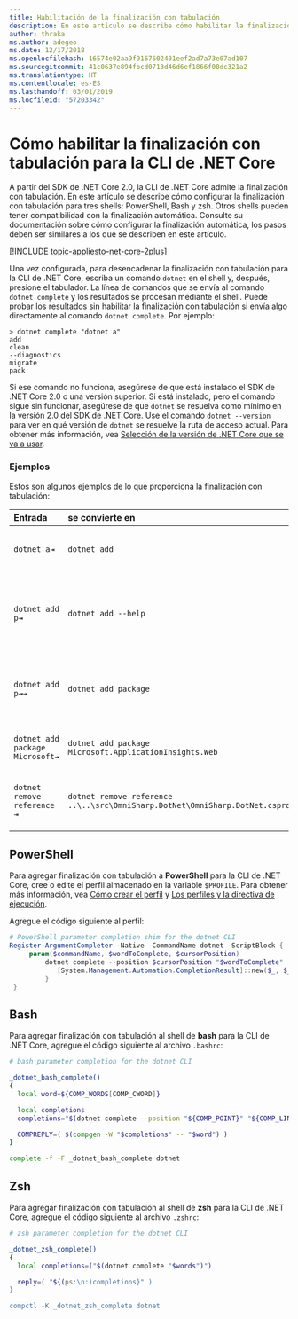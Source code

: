 ```yaml
---
title: Habilitación de la finalización con tabulación
description: En este artículo se describe cómo habilitar la finalización con tabulación para la CLI de .NET Core para PowerShell, Bash y zsh.
author: thraka
ms.author: adegeo
ms.date: 12/17/2018
ms.openlocfilehash: 16574e02aa9f9167602401eef2ad7a73e07ad107
ms.sourcegitcommit: 41c0637e894fbcd0713d46d6ef1866f08dc321a2
ms.translationtype: HT
ms.contentlocale: es-ES
ms.lasthandoff: 03/01/2019
ms.locfileid: "57203342"
---
```

# <a name="how-to-enable-tab-completion-for-net-core-cli"></a>Cómo habilitar la finalización con tabulación para la CLI de .NET Core

A partir del SDK de .NET Core 2.0, la CLI de .NET Core admite la finalización con tabulación. En este artículo se describe cómo configurar la finalización con tabulación para tres shells: PowerShell, Bash y zsh. Otros shells pueden tener compatibilidad con la finalización automática. Consulte su documentación sobre cómo configurar la finalización automática, los pasos deben ser similares a los que se describen en este artículo.

[!INCLUDE [topic-appliesto-net-core-2plus](~/includes/topic-appliesto-net-core-2plus.md)]

Una vez configurada, para desencadenar la finalización con tabulación para la CLI de .NET Core, escriba un comando `dotnet` en el shell y, después, presione el tabulador. La línea de comandos que se envía al comando `dotnet complete` y los resultados se procesan mediante el shell. Puede probar los resultados sin habilitar la finalización con tabulación si envía algo directamente al comando `dotnet complete`. Por ejemplo:

```
> dotnet complete "dotnet a"
add
clean
--diagnostics
migrate
pack
```

Si ese comando no funciona, asegúrese de que está instalado el SDK de .NET Core 2.0 o una versión superior. Si está instalado, pero el comando sigue sin funcionar, asegúrese de que `dotnet` se resuelva como mínimo en la versión 2.0 del SDK de .NET Core. Use el comando `dotnet --version` para ver en qué versión de `dotnet` se resuelve la ruta de acceso actual. Para obtener más información, vea [Selección de la versión de .NET Core que se va a usar](../versions/selection.md).

### <a name="examples"></a>Ejemplos

Estos son algunos ejemplos de lo que proporciona la finalización con tabulación:

Entrada                                | se convierte en                                                                     | porque
:------------------------------------|:----------------------------------------------------------------------------|:--------------------------------
`dotnet a⇥`                          | `dotnet add`                                                                 | `add` es el primer subcomando, por orden alfabético.
`dotnet add p⇥`                      | `dotnet add --help`                                                          | La finalización con tabulación hace coincidir las subcadenas y `--help` aparece primero alfabéticamente.
`dotnet add p⇥⇥`                    | `dotnet add package`                                                          | Al presionar la tecla Tab una segunda vez aparece la siguiente sugerencia.      
`dotnet add package Microsoft⇥`      | `dotnet add package Microsoft.ApplicationInsights.Web`                      | Los resultados se devuelven por orden alfabético.
`dotnet remove reference ⇥`          | `dotnet remove reference ..\..\src\OmniSharp.DotNet\OmniSharp.DotNet.csproj` | La finalización con tabulación es compatible con archivos de proyecto.

## <a name="powershell"></a>PowerShell

Para agregar finalización con tabulación a **PowerShell** para la CLI de .NET Core, cree o edite el perfil almacenado en la variable `$PROFILE`. Para obtener más información, vea [Cómo crear el perfil](/powershell/module/microsoft.powershell.core/about/about_profiles?view=powershell-6#how-to-create-a-profile) y [Los perfiles y la directiva de ejecución](/powershell/module/microsoft.powershell.core/about/about_profiles?view=powershell-6#profiles-and-execution-policy). 

Agregue el código siguiente al perfil:

```powershell
# PowerShell parameter completion shim for the dotnet CLI 
Register-ArgumentCompleter -Native -CommandName dotnet -ScriptBlock {
     param($commandName, $wordToComplete, $cursorPosition)
         dotnet complete --position $cursorPosition "$wordToComplete" | ForEach-Object {
            [System.Management.Automation.CompletionResult]::new($_, $_, 'ParameterValue', $_)
         }
 }
```

## <a name="bash"></a>Bash

Para agregar finalización con tabulación al shell de **bash** para la CLI de .NET Core, agregue el código siguiente al archivo `.bashrc`:

```bash
# bash parameter completion for the dotnet CLI

_dotnet_bash_complete()
{
  local word=${COMP_WORDS[COMP_CWORD]}

  local completions
  completions="$(dotnet complete --position "${COMP_POINT}" "${COMP_LINE}")"

  COMPREPLY=( $(compgen -W "$completions" -- "$word") )
}

complete -f -F _dotnet_bash_complete dotnet
```

## <a name="zsh"></a>Zsh

Para agregar finalización con tabulación al shell de **zsh** para la CLI de .NET Core, agregue el código siguiente al archivo `.zshrc`:

```zsh
# zsh parameter completion for the dotnet CLI

_dotnet_zsh_complete() 
{
  local completions=("$(dotnet complete "$words")")

  reply=( "${(ps:\n:)completions}" )
}

compctl -K _dotnet_zsh_complete dotnet
```

